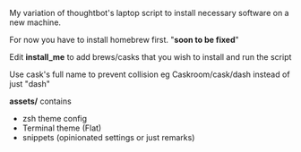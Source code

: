 
My variation of thoughtbot's laptop script to install necessary software on a new machine.

For now you have to install homebrew first. "**soon to be fixed**"

Edit **install_me** to add brews/casks that you wish to install and run the script

Use cask's full name to prevent collision eg
Caskroom/cask/dash instead of just "dash"

**assets/** contains
* zsh theme config
* Terminal theme (Flat)
* snippets (opinionated settings or just remarks)
